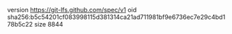 version https://git-lfs.github.com/spec/v1
oid sha256:b5c54201cf083998115d381314ca21ad711981bf9e6736ec7e29c4bd178b5c22
size 8844

